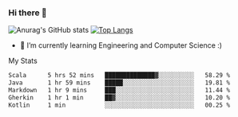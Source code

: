### Hi there 👋

![Anurag's GitHub stats](https://github-readme-stats.vercel.app/api?username=MatteoIorio11&show_icons=true&theme=dark) 
[![Top Langs](https://github-readme-stats.vercel.app/api/top-langs/?username=MatteoIorio11&theme=dark)](https://github.com/MatteoIorio11/github-readme-stats)

- 🌱 I’m currently learning Engineering and Computer Science :)

<!--
**MatteoIorio11/MatteoIorio11** is a ✨ _special_ ✨ repository because its `README.md` (this file) appears on your GitHub profile.

Here are some ideas to get you started:

- 🔭 I’m currently working on ...
- 🌱 I’m currently learning ...
- 👯 I’m looking to collaborate on ...
- 🤔 I’m looking for help with ...
- 💬 Ask me about ...
- 📫 How to reach me: ...
- 😄 Pronouns: ...
- ⚡ Fun fact: ...
-->
My Stats
<!--START_SECTION:waka-->

```txt
Scala      5 hrs 52 mins   ██████████████▓░░░░░░░░░░   58.29 %
Java       1 hr 59 mins    █████░░░░░░░░░░░░░░░░░░░░   19.81 %
Markdown   1 hr 9 mins     ███░░░░░░░░░░░░░░░░░░░░░░   11.44 %
Gherkin    1 hr 1 min      ██▓░░░░░░░░░░░░░░░░░░░░░░   10.20 %
Kotlin     1 min           ░░░░░░░░░░░░░░░░░░░░░░░░░   00.25 %
```

<!--END_SECTION:waka-->
